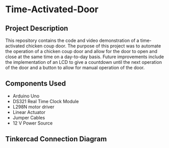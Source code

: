 # Time-Activated-Door
## Project Description
This repository contains the code and video demonstration of a time-activated chicken coup door. The purpose of this project was to automate the operation of a chicken coup door and allow for the door to open and close at the same time on a day-to-day basis. Future improvements include the implementation of an LCD to give a countdown until the next operation of the door and a button to allow for manual operation of the door.
## Components Used 
- Arduino Uno
- DS321 Real Time Clock Module
- L298N motor driver
- Linear Actuator
- Jumper Cables
- 12 V Power Source
## Tinkercad Connection Diagram



